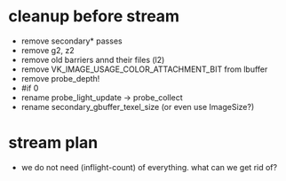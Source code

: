 # cleanup before stream

- remove secondary* passes
- remove g2, z2
- remove old barriers annd their files (l2)
- remove VK_IMAGE_USAGE_COLOR_ATTACHMENT_BIT from lbuffer
- remove probe_depth!
- #if 0
- rename probe_light_update -> probe_collect
- rename secondary_gbuffer_texel_size (or even use ImageSize?)

# stream plan

- we do not need (inflight-count) of everything. what can we get rid of?
